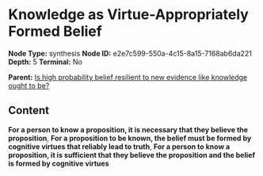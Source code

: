 # Knowledge as Virtue-Appropriately Formed Belief

**Node Type:** synthesis
**Node ID:** e2e7c599-550a-4c15-8a15-7168ab6da221
**Depth:** 5
**Terminal:** No

**Parent:** [Is high probability belief resilient to new evidence like knowledge ought to be?](is-high-probability-belief-resilient-to-new-evidence-like-knowledge-ought-to-be-antithesis-f3b9e6e7-f4ad-47a3-b96a-2c608bc868a4.md)

## Content

**For a person to know a proposition, it is necessary that they believe the proposition**, **For a proposition to be known, the belief must be formed by cognitive virtues that reliably lead to truth**, **For a person to know a proposition, it is sufficient that they believe the proposition and the belief is formed by cognitive virtues**
